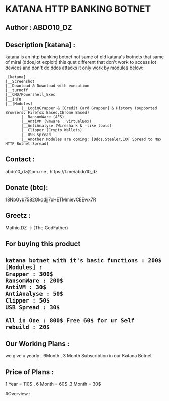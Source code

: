 # KATANA HTTP BANKING BOTNET #
<h2> Author : ABDO10_DZ </h2>
<h2> Description [katana] : </h2> katana is an http banking botnet not same of old katana's botnets that same of mirai (ddos,iot exploit)
this quet different that don't work to access iot devices and don't do ddos attacks it only work by modules below:

     [katana]
	|__Screenshot
	|__Download & Download with execution
	|__turnoff
	|__CMD/Powershell_Exec
	|__info
	|__[Modules]
	       |__LoginGrapper & [Credit Card Grapper] & History (supported Browsers: Firefox Based,Chrome Based)
	       |__RansomWare (AES)
	       |__AntiVM (Vmware , VirtualBox)
	       |__AntiAnalyse (Wireshark & -like tools)
	       |__Clipper (Crypto Wallets)
	       |__USB Spread
	       |__Another Modules are coming: [Ddos,Stealer,IOT Spread to Max HTTP Botnet Spread]

<h2> Contact :</h2> abdo10_dz@pm.me , https://t.me/abdo10_dz 
<h2> Donate (btc):</h2> 18NbGvb7582Gkddjj7pHETMmievCEEwx7R
<h2> Greetz :</h2> Mathio.DZ -> (The GodFather) 

<h2> For buying this product <h2>

	katana botnet with it's basic functions : 200$ 
	[Modules] :
	Grapper : 300$
	RansomWare : 200$
	AntiVM : 30$
	AntiAnalyse : 50$
	Clipper : 50$
	USB Spread : 30$

	All in One : 800$ Free 60$ for ur Self 
	rebuild : 20$
<h2> Our Working Plans :</h2> we give u yearly , 6Month , 3 Month Subscribtion in our Katana Botnet 
<h2> Price of Plans :</h2> 1 Year = 110$ , 6 Month = 60$ ,3 Month = 30$

#Overview : 


